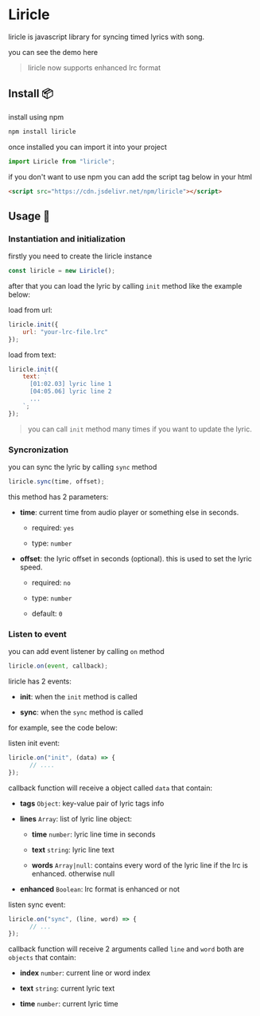 # Liricle

liricle is javascript library for syncing timed lyrics with song. 

you can see the demo here

> liricle now supports enhanced lrc format

## Install 📦

install using npm

``` bash
npm install liricle
```

once installed you can import it into your project

``` javascript
import Liricle from "liricle";
```

if you don't want to use npm you can add the script tag below in your html

``` html
<script src="https://cdn.jsdelivr.net/npm/liricle"></script>
```

## Usage 🚀

### Instantiation and initialization

firstly you need to create the liricle instance

``` javascript
const liricle = new Liricle();
```

after that you can load the lyric by calling `init` method like the example below:

load from url:

```javascript
liricle.init({
    url: "your-lrc-file.lrc"
});
```

load from text:

```javascript
liricle.init({
    text: `
      [01:02.03] lyric line 1
      [04:05.06] lyric line 2
      ...
    `;
});
```

> you can call `init` method many times if you want to update the lyric.  

### Syncronization

you can sync the lyric by calling `sync` method

``` javascript
liricle.sync(time, offset);
```

this method has 2 parameters:

- **time**: current time from audio player or something else in seconds.

  - required: `yes`

  - type: `number` 

- **offset**: the lyric offset in seconds (optional). this is used to set the lyric speed.

  - required: `no`

  - type: `number`

  - default: `0`

### Listen to event

you can add event listener by calling `on` method

``` javascript
liricle.on(event, callback);
```

liricle has 2 events: 

- **init**: when the `init` method is called

- **sync**: when the `sync` method is called

for example, see the code below:

listen init event:

``` javascript
liricle.on("init", (data) => {
      // ....
});
```

callback function will receive a object called `data` that contain:

- **tags** `Object`: key-value pair of lyric tags info

- **lines** `Array`: list of lyric line object:

  - **time** `number`: lyric line time in seconds

  - **text** `string`: lyric line text

  - **words** `Array|null`: contains every word of the lyric line if the lrc is enhanced. otherwise null

- **enhanced** `Boolean`: lrc format is enhanced or not

listen sync event:

``` javascript
liricle.on("sync", (line, word) => {
      // ...
});
```

callback function will receive 2 arguments called `line` and `word` both are `objects` that contain: 

- **index** `number`: current line or word index

- **text** `string`: current lyric text

- **time** `number`: current lyric time

